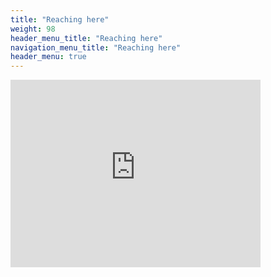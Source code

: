 ```yaml
---
title: "Reaching here"
weight: 98
header_menu_title: "Reaching here"
navigation_menu_title: "Reaching here"
header_menu: true
---
```


<iframe src="https://www.google.com/maps/embed?pb=!1m14!1m8!1m3!1d3903.974767323711!2d75.99477247231516!3d11.906844442315807!3m2!1i1024!2i768!4f13.1!3m3!1m2!1s0x3ba5c3542b4720c7%3A0x66519c83a735a39d!2sBlue+Mango%2C+Wayanad+Camping!5e0!3m2!1sen!2snl!4v1537464256725" width="400" height="300" frameborder="0" style="border:0" allowfullscreen></iframe>